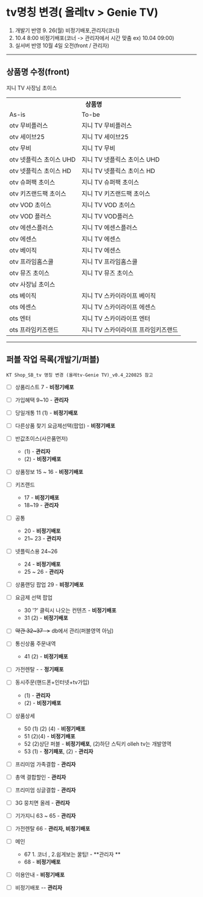 
# tv명칭 변경( 올레tv > Genie TV)

1. 개발기 반영 9. 26(월) 비정기배포,관리자(코너) 
2. 10.4 8:00 비정기배포(코너 -> 관리자에서 시간 맞춤 ex) 10.04 09:00)
3. 실서버 반영 10월 4일 오전(front / 관리자)
***
## 상품명 수정(front)
<table> 
<tr>
  <th colspan="2">상품명</th>  
</tr>
<tr>
  <td>As-is</td>
  <td>To-be</td>
</tr> 
<tr>
<td>otv 무비플러스</td><td>지니 TV 무비플러스</td>
</tr>
<tr>
  <td>otv 세이브25</td><td>지니 TV 세이브25</td>
</tr>
<tr>
  <td>otv 무비</td><td>지니 TV 무비</td>
</tr>
<tr>
  <td>otv 넷플릭스 초이스 UHD</td><td>지니 TV 넷플릭스 초이스 UHD</td>
</tr>
<tr>
  <td>otv 넷플릭스 초이스 HD</td><td>지니 TV 넷플릭스 초이스 HD</td></tr>
<tr>
  <td>otv 슈퍼팩 초이스</td><td>지니 TV 슈퍼팩 초이스</td></tr>
<tr>
  <td>otv 키즈랜드팩 초이스</td><td>지니 TV 키즈랜드팩 초이스</td></tr>
<tr>
  <td>otv VOD 초이스</td><td>지니 TV VOD 초이스</td>
</tr> 
<tr>
  <td>otv VOD 플러스</td><td>지니 TV VOD플러스</td>
</tr>
<tr>
  <td>otv 에센스플러스</td><td>지니 TV 에센스플러스</td>
</tr>
<tr>
  <td>otv 에센스</td><td>지니 TV 에센스</td></tr>
<tr>
  <td>otv 베이직</td><td>지니 TV 에센스</td>
</tr>
<tr>
  <td>otv 프라임홈스쿨</td><td>지니 TV 프라임홈스쿨</td>
</tr>
<tr>
  <td>otv 뮤즈 초이스	</td>
  <td>지니 TV 뮤즈 초이스</td>
</tr>
</tr>
<tr>
  <td>otv 사장님 초이스	</td>
</tr> 지니 TV 사장님 초이스</td>
</tr>
<tr>
  <td>ots 베이직</td><td>지니 TV 스카이라이프 베이직</td>
</tr>
<tr>
  <td>ots 에센스</td><td>지니 TV 스카이라이프 에센스</td>
</tr>
<tr>
  <td>ots 엔터</td><td>지니 TV 스카이라이프 엔터</td>
</tr>
<tr>
  <td>ots 프라임키즈랜드</td><td>지니 TV 스카이라이프 프라임키즈랜드</td>
</tr>
</table>

***

## 퍼블 작업 목록(개발기/퍼블)
`KT Shop_SB_tv 명칭 변경 (올레tv-Genie TV)_v0.4_220825 참고`
- [ ] 상품리스트 7 - **비정기배포**
- [ ] 가입혜택 9~10 - **관리자**
- [ ] 당일개통 11 (1) - **비정기배포**
- [ ] 다른상품 찾기 요금제선택(팝업) - **비정기배포**
- [ ] 반값초이스(사은품먼저) 
    - (1) - **관리자** 
    - (2) - **비정기배포**
- [ ] 상품정보 15 ~ 16 - **비정기배포**
- [ ] 키즈랜드 
  - 17 - **비정기배포** 
  - 18~19 - **관리자**
- [ ] 공통 
  - 20 - **비정기배포**  
  - 21~ 23 - **관리자**
- [ ] 넷플릭스용 24~26
  - 24 - **비정기배포**  
  - 25 ~ 26 - **관리자** 
- [ ] 상품랜딩 팝업 29 - **비정기배포**  
- [ ] 요금제 선택 팝업 
  - 30 '?' 클릭시 나오는 컨텐츠 - **비정기배포**  
  - 31 (2) - **비정기배포**
- [ ] <strike>약관 32~37 -></strike> db에서 관리(퍼블영역 아님)
- [ ] 통신상품 주문내역 
  - 41 (2) - **비정기배포**
- [ ] 가전렌탈 - - **정기패포**
- [ ] 동시주문(핸드폰+인터넷+tv가입) 
  - (1) - **관리자**
  - (2) - **비정기배포**
- [ ] 상품상세 
    - 50 (1) (2) (4) - **비정기배포**
    - 51 (2)(4) - **비정기배포**
    - 52 (2)상단 퍼블 - **비정기배포**, (2)하단 스틱키 olleh tv는 개발영역
    - 53 (1) - **정기패포**, (2) - **관리자**
- [ ] 프리미엄 가족결합  - **관리자**
- [ ] 총액 결합할인 - **관리자**
- [ ] 프리미엄 싱글결합  - **관리자**
- [ ] 3G 뭉치면 올레  - **관리자**
- [ ] 기가지니 63 ~ 65  - **관리자**
- [ ] 가전렌탈 66 - **관리자, 비정기배포**
- [ ] 메인 
  - 67  1. 코너 , 2.쉽게보는 꿀팁! - **관리자 **
  - 68 - **비정기배포**
- [ ] 이용안내 - **비정기배포**
- [ ] 비정기배포  -- **관리자**
 
    
  
